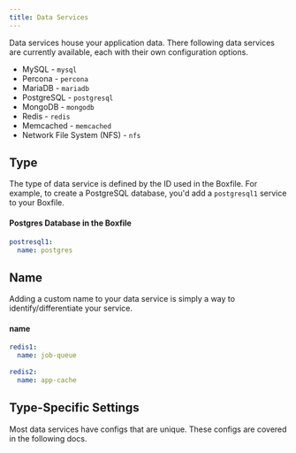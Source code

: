 ```yaml
---
title: Data Services
---
```


Data services house your application data. There following data services are currently available, each with their own configuration options.

- MySQL - `mysql`
- Percona - `percona`
- MariaDB - `mariadb`
- PostgreSQL - `postgresql`
- MongoDB - `mongodb`
- Redis - `redis`
- Memcached - `memcached`
- Network File System (NFS) - `nfs`

## Type
The type of data service is defined by the ID used in the Boxfile. For example, to create a PostgreSQL database, you'd add a `postgresql1` service to your Boxfile.

#### Postgres Database in the Boxfile
```yaml
postresql1:
  name: postgres
```

## Name
Adding a custom name to your data service is simply a way to identify/differentiate your service.

#### name
```yaml
redis1:
  name: job-queue
  
redis2:
  name: app-cache
```

## Type-Specific Settings
Most data services have configs that are unique. These configs are covered in the following docs.